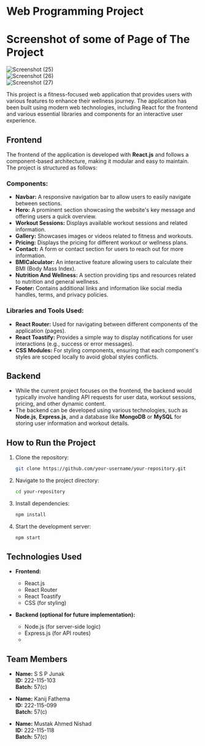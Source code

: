 # Web Programming Project

# Screenshot of some of Page of The Project <br>
![Screenshot (25)](https://github.com/user-attachments/assets/2151738f-d42a-4184-94c6-c33f7616f472) <br>
![Screenshot (26)](https://github.com/user-attachments/assets/b5172f49-72da-4bf0-9984-256ff83b5857) <br>
![Screenshot (27)](https://github.com/user-attachments/assets/4bcd95c9-8b48-4db6-9c7f-754583ab7ca6) <br>


This project is a fitness-focused web application that provides users with various features to enhance their wellness journey. The application has been built using modern web technologies, including React for the frontend and various essential libraries and components for an interactive user experience.

## Frontend

The frontend of the application is developed with **React.js** and follows a component-based architecture, making it modular and easy to maintain. The project is structured as follows:

### Components:
- **Navbar:** A responsive navigation bar to allow users to easily navigate between sections.
- **Hero:** A prominent section showcasing the website's key message and offering users a quick overview.
- **Workout Sessions:** Displays available workout sessions and related information.
- **Gallery:** Showcases images or videos related to fitness and workouts.
- **Pricing:** Displays the pricing for different workout or wellness plans.
- **Contact:** A form or contact section for users to reach out for more information.
- **BMICalculator:** An interactive feature allowing users to calculate their BMI (Body Mass Index).
- **Nutrition And Wellness:** A section providing tips and resources related to nutrition and general wellness.
- **Footer:** Contains additional links and information like social media handles, terms, and privacy policies.

### Libraries and Tools Used:
- **React Router:** Used for navigating between different components of the application (pages).
- **React Toastify:** Provides a simple way to display notifications for user interactions (e.g., success or error messages).
- **CSS Modules:** For styling components, ensuring that each component's styles are scoped locally to avoid global styles conflicts.

## Backend

- While the current project focuses on the frontend, the backend would typically involve handling API requests for user data, workout sessions, pricing, and other dynamic content.
- The backend can be developed using various technologies, such as **Node.js**, **Express.js**, and a database like **MongoDB** or **MySQL** for storing user information and workout details.

## How to Run the Project

1. Clone the repository:
    ```bash
    git clone https://github.com/your-username/your-repository.git
    ```

2. Navigate to the project directory:
    ```bash
    cd your-repository
    ```

3. Install dependencies:
    ```bash
    npm install
    ```

4. Start the development server:
    ```bash
    npm start
    ```


## Technologies Used
- **Frontend:**
  - React.js
  - React Router
  - React Toastify
  - CSS (for styling)

- **Backend (optional for future implementation):**
  - Node.js (for server-side logic)
  - Express.js (for API routes)
  - <br>
## Team Members

- **Name:** S S P Junak  
  **ID:** 222-115-103  
  **Batch:** 57(c)

- **Name:** Kanij Fathema  
  **ID:** 222-115-099  
  **Batch:** 57(c)

- **Name:** Mustak Ahmed Nishad  
  **ID:** 222-115-118  
  **Batch:** 57(c)

